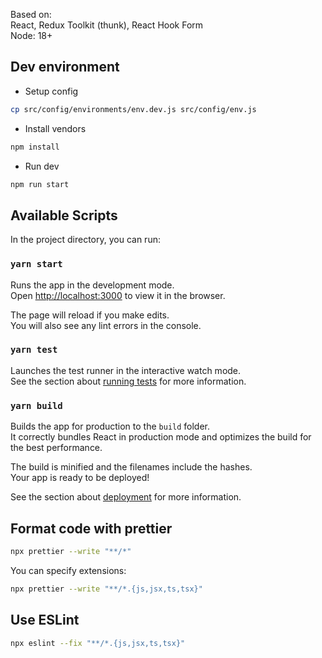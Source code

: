 Based on:  
React, Redux Toolkit (thunk), React Hook Form  
Node: 18+

## Dev environment

- Setup config

```bash
cp src/config/environments/env.dev.js src/config/env.js
```

- Install vendors

```bash
npm install
```

- Run dev

```bash
npm run start
```

## Available Scripts

In the project directory, you can run:

### `yarn start`

Runs the app in the development mode.<br />
Open [http://localhost:3000](http://localhost:3000) to view it in the browser.

The page will reload if you make edits.<br />
You will also see any lint errors in the console.

### `yarn test`

Launches the test runner in the interactive watch mode.<br />
See the section about [running tests](https://facebook.github.io/create-react-app/docs/running-tests) for more information.

### `yarn build`

Builds the app for production to the `build` folder.<br />
It correctly bundles React in production mode and optimizes the build for the best performance.

The build is minified and the filenames include the hashes.<br />
Your app is ready to be deployed!

See the section about [deployment](https://facebook.github.io/create-react-app/docs/deployment) for more information.

## Format code with prettier

```bash
npx prettier --write "**/*"
```

You can specify extensions:

```bash
npx prettier --write "**/*.{js,jsx,ts,tsx}"
```

## Use ESLint

```bash
npx eslint --fix "**/*.{js,jsx,ts,tsx}"
```
